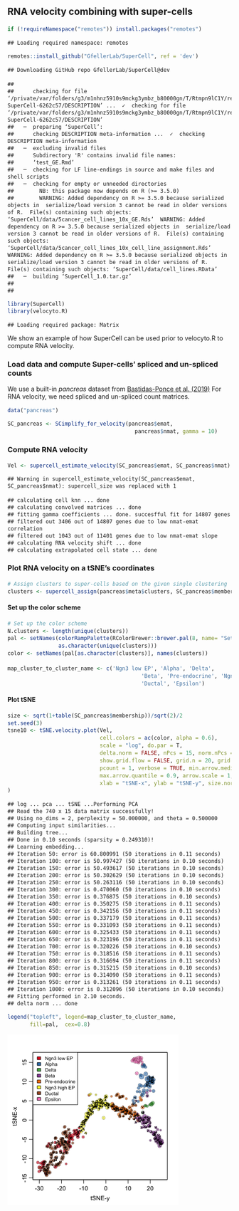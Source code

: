 RNA velocity combining with super-cells
---------------------------------------

``` r
if (!requireNamespace("remotes")) install.packages("remotes")
```

    ## Loading required namespace: remotes

``` r
remotes::install_github("GfellerLab/SuperCell", ref = 'dev')
```

    ## Downloading GitHub repo GfellerLab/SuperCell@dev

    ## 
    ##      checking for file ‘/private/var/folders/g3/m1nhnz5910s9mckg3ymbz_b80000gn/T/Rtmpn9lC1Y/remotes1269e302e8c28/GfellerLab-SuperCell-6262c57/DESCRIPTION’ ...  ✓  checking for file ‘/private/var/folders/g3/m1nhnz5910s9mckg3ymbz_b80000gn/T/Rtmpn9lC1Y/remotes1269e302e8c28/GfellerLab-SuperCell-6262c57/DESCRIPTION’
    ##   ─  preparing ‘SuperCell’:
    ##      checking DESCRIPTION meta-information ...  ✓  checking DESCRIPTION meta-information
    ##   ─  excluding invalid files
    ##      Subdirectory 'R' contains invalid file names:
    ##      ‘test_GE.Rmd’
    ##   ─  checking for LF line-endings in source and make files and shell scripts
    ##   ─  checking for empty or unneeded directories
    ##        NB: this package now depends on R (>= 3.5.0)
    ##        WARNING: Added dependency on R >= 3.5.0 because serialized objects in  serialize/load version 3 cannot be read in older versions of R.  File(s) containing such objects:  ‘SuperCell/data/5cancer_cell_lines_10x_GE.Rds’  WARNING: Added dependency on R >= 3.5.0 because serialized objects in  serialize/load version 3 cannot be read in older versions of R.  File(s) containing such objects:  ‘SuperCell/data/5cancer_cell_lines_10x_cell_line_assignment.Rds’  WARNING: Added dependency on R >= 3.5.0 because serialized objects in  serialize/load version 3 cannot be read in older versions of R.  File(s) containing such objects: ‘SuperCell/data/cell_lines.RData’
    ##   ─  building ‘SuperCell_1.0.tar.gz’
    ##      
    ## 

``` r
library(SuperCell)
library(velocyto.R)
```

    ## Loading required package: Matrix

We show an example of how SuperCell can be used prior to velocyto.R to
compute RNA velocity.

### Load data and compute Super-cells’ spliced and un-spliced counts

We use a built-in *pancreas* dataset from [Bastidas-Ponce et al.
(2019)](https://journals.biologists.com/dev/article/146/12/dev173849/19483/Comprehensive-single-cell-mRNA-profiling-reveals-a)
For RNA velocity, we need spliced and un-spliced count matrices.

``` r
data("pancreas")
```

``` r
SC_pancreas <- SCimplify_for_velocity(pancreas$emat, 
                                        pancreas$nmat, gamma = 10)
```

### Compute RNA velocity

``` r
Vel <- supercell_estimate_velocity(SC_pancreas$emat, SC_pancreas$nmat)
```

    ## Warning in supercell_estimate_velocity(SC_pancreas$emat, SC_pancreas$nmat): supercell_size was replaced with 1

    ## calculating cell knn ... done
    ## calculating convolved matrices ... done
    ## fitting gamma coefficients ... done. succesfful fit for 14807 genes
    ## filtered out 3406 out of 14807 genes due to low nmat-emat correlation
    ## filtered out 1043 out of 11401 genes due to low nmat-emat slope
    ## calculating RNA velocity shift ... done
    ## calculating extrapolated cell state ... done

### Plot RNA velocity on a tSNE’s coordinates

``` r
# Assign clusters to super-cells based on the given single clustering
clusters <- supercell_assign(pancreas$meta$clusters, SC_pancreas$membership)
```

#### Set up the color scheme

``` r
# Set up the color scheme
N.clusters <- length(unique(clusters))
pal <- setNames(colorRampPalette(RColorBrewer::brewer.pal(8, name= "Set1"))(N.clusters), 
                as.character(unique(clusters))) 
color <- setNames(pal[as.character(clusters)], names(clusters))

map_cluster_to_cluster_name <- c('Ngn3 low EP', 'Alpha', 'Delta',
                                          'Beta', 'Pre-endocrine', 'Ngn3 high EP',
                                          'Ductal', 'Epsilon')
```

#### Plot tSNE

``` r
size <- sqrt(1+table(SC_pancreas$membership))/sqrt(2)/2
set.seed(3)
tsne10 <- tSNE.velocity.plot(Vel, 
                             cell.colors = ac(color, alpha = 0.6), 
                             scale = "log", do.par = T,
                             delta.norm = FALSE, nPcs = 15, norm.nPcs = 15 * 10, perplexity = 50,
                             show.grid.flow = FALSE, grid.n = 20, grid.sd = NULL, min.grid.cell.mass = 1,
                             pcount = 1, verbose = TRUE, min.arrow.median.ratio = 1/10,
                             max.arrow.quantile = 0.9, arrow.scale = 1, arrow.lwd = 1,
                             xlab = "tSNE-x", ylab = "tSNE-y", size.norm = FALSE, cex = size
)
```

    ## log ... pca ... tSNE ...Performing PCA
    ## Read the 740 x 15 data matrix successfully!
    ## Using no_dims = 2, perplexity = 50.000000, and theta = 0.500000
    ## Computing input similarities...
    ## Building tree...
    ## Done in 0.10 seconds (sparsity = 0.249310)!
    ## Learning embedding...
    ## Iteration 50: error is 60.800991 (50 iterations in 0.11 seconds)
    ## Iteration 100: error is 50.997427 (50 iterations in 0.10 seconds)
    ## Iteration 150: error is 50.493617 (50 iterations in 0.10 seconds)
    ## Iteration 200: error is 50.302629 (50 iterations in 0.10 seconds)
    ## Iteration 250: error is 50.263116 (50 iterations in 0.10 seconds)
    ## Iteration 300: error is 0.470060 (50 iterations in 0.10 seconds)
    ## Iteration 350: error is 0.376875 (50 iterations in 0.10 seconds)
    ## Iteration 400: error is 0.350275 (50 iterations in 0.11 seconds)
    ## Iteration 450: error is 0.342156 (50 iterations in 0.11 seconds)
    ## Iteration 500: error is 0.337179 (50 iterations in 0.11 seconds)
    ## Iteration 550: error is 0.331093 (50 iterations in 0.11 seconds)
    ## Iteration 600: error is 0.325433 (50 iterations in 0.11 seconds)
    ## Iteration 650: error is 0.323196 (50 iterations in 0.11 seconds)
    ## Iteration 700: error is 0.320226 (50 iterations in 0.10 seconds)
    ## Iteration 750: error is 0.318516 (50 iterations in 0.11 seconds)
    ## Iteration 800: error is 0.316694 (50 iterations in 0.11 seconds)
    ## Iteration 850: error is 0.315215 (50 iterations in 0.10 seconds)
    ## Iteration 900: error is 0.314090 (50 iterations in 0.11 seconds)
    ## Iteration 950: error is 0.313261 (50 iterations in 0.11 seconds)
    ## Iteration 1000: error is 0.312096 (50 iterations in 0.10 seconds)
    ## Fitting performed in 2.10 seconds.
    ## delta norm ... done

``` r
legend("topleft", legend=map_cluster_to_cluster_name,
       fill=pal,  cex=0.8)
```

![](RNAvelocity_for_SuperCells_files/figure-markdown_github/Plot%20tSNE-1.png)
